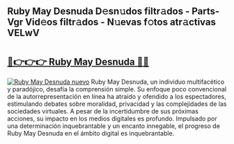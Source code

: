 ## Ruby May Desnuda D𝚎sn𝚞dos filtr𝚊dos - Parts-Vgr Vid𝚎os filtr𝚊dos - N𝚞evas f𝚘tos atr𝚊ctivas VELwV

# <h2><a href="http://mb0igud.tromn.icu/?c=Ruby+May+Desnuda">🔗👉👉👉 Ruby May Desnuda 🔗🔗</a></h2>

[![Ruby May Desnuda nuevo](https://i.imgur.com/pEAQMta.gif)](http://mb0igud.tromn.icu/?c=Ruby+May+Desnuda)
Ruby May Desnuda, un individuo multifacético y paradójico, desafía la comprensión simple. Su enfoque poco convencional de la autorrepresentación en línea ha atraído y ofendido a los espectadores, estimulando debates sobre moralidad, privacidad y las complejidades de las sociedades virtuales. A pesar de la incertidumbre de sus próximas acciones, su impacto en los medios digitales es profundo. Impulsado por una determinación inquebrantable y un encanto innegable, el progreso de Ruby May Desnuda en el ámbito digital es inquebrantable.
